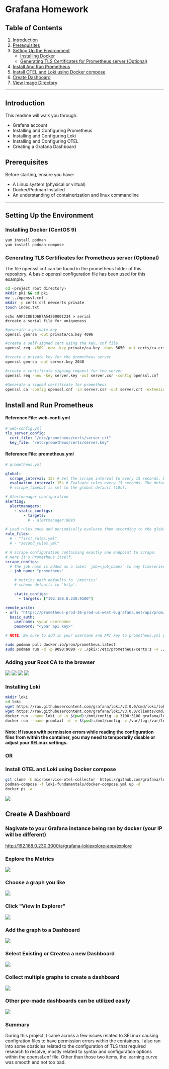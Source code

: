 # Grafana Homework
## Table of Contents

1. [Introduction](#introduction)
2. [Prerequisites](#prerequisites)
3. [Setting Up the Environment](#setting-up-the-environment)
   - [Installing Docker](#installing-docker-centos-9)
   - [Generating TLS Certificates for Prometheus server (Optional)](#generating-tls-certificates-for-prometheus-server-optional)
4. [Install And Run Prometheus](#install-and-run-prometheus)
5. [Install OTEL and Loki using Docker compose](#install-otel-and-loki-using-docker-compose)
6. [Create Dashboard](#create-a-dashboard)
7. [View Image Directory](images)

---

## Introduction

This readme will walk you through:
- Grafana account
- Installing and Configuring Prometheus
- Installing and Configuring Loki
- Installing and Configuring OTEL
- Creating a Grafana Dashboard

## Prerequisites

Before starting, ensure you have:
- A Linux system (physical or virtual)
- Docker/Podman Installed
- An understanding of containerization and linux commandline

---

## Setting Up the Environment

### Installing Docker (CentOS 9)
```bash 
yum install podman
yum install podman-compose
```

### Generating TLS Certificates for Prometheus server (Optional)
The file openssl.cnf can be found in the prometheus folder of this repository.  A basic openssl configuration file has been used for this example.
```bash
cd <project root directory>
mkdir pki && cd pki
mv ../openssl.cnf .
mkdir -p certs crl newcerts private
touch index.txt
```
`echo A9F3C8E1D6B7A54200001234 > serial                          #create a serial file for uniqueness`  
```bash 
#generate a private key
openssl genrsa -out private/ca.key 4096     
```

```bash
#create a self-signed cert using the key, cnf file   
openssl req -x509 -new -key private/ca.key -days 3650 -out certs/ca.crt -config openssl.cnf -extensions v3_ca
```

``` bash
#create a private key for the prometheus server
openssl genrsa -out server.key 2048                            
```

``` bash
#create a certificate signing request for the server
openssl req -new -key server.key -out server.csr -config openssl.cnf
```

``` bash
#Generate a signed certificate for prometheus
openssl ca -config openssl.cnf -in server.csr -out server.crt -extensions v3_req           
```


## Install and Run Prometheus

#### Reference File: web-confi.yml
```yaml
# web-config.yml
tls_server_config:
  cert_file: "/etc/prometheus/certs/server.crt"
  key_file: "/etc/prometheus/certs/server.key"
```

#### Reference File: prometheus.yml
```yaml
# prometheus.yml

global:
  scrape_interval: 15s # Set the scrape interval to every 15 seconds. Default is every 1 minute.
  evaluation_interval: 15s # Evaluate rules every 15 seconds. The default is every 1 minute.
  # scrape_timeout is set to the global default (10s).

# Alertmanager configuration
alerting:
  alertmanagers:
    - static_configs:
        - targets:
          # - alertmanager:9093

# Load rules once and periodically evaluate them according to the global 'evaluation_interval'.
rule_files:
  # - "first_rules.yml"
  # - "second_rules.yml"

# A scrape configuration containing exactly one endpoint to scrape:
# Here it's Prometheus itself.
scrape_configs:
  # The job name is added as a label `job=<job_name>` to any timeseries scraped from this config.
  - job_name: "prometheus"

    # metrics_path defaults to '/metrics'
    # scheme defaults to 'http'.

    static_configs:
      - targets: ["192.168.0.230:9100"]

remote_write:
- url: "https://prometheus-prod-36-prod-us-west-0.grafana.net/api/prom/push"
  basic_auth:
    username: <your username>
    password: "<your api key>"

```
```bash
# NOTE: Be sure to add in your username and API key to prometheus.yml prior to continuing, along with your correct target host and port.

sudo podman pull docker.io/prom/prometheus:latest
sudo podman run -d -p 9090:9090 -v ./pki/:/etc/prometheus/certs:z -v ./web-config.yml:/etc/prometheus/web-config.yml:z --name prom prom/prometheus --web.config.file=/etc/prometheus/web-config.yml --config.file=/etc/prometheus/prometheus.yml
```

### Adding your Root CA to the browser
![](images/import1.png)
![](images/import2.png)
![](images/import3.png)
![](images/deployed.png)

### Installing Loki
```bash
mkdir loki
cd loki
wget https://raw.githubusercontent.com/grafana/loki/v3.0.0/cmd/loki/loki-local-config.yaml -O loki-config.yaml
wget https://raw.githubusercontent.com/grafana/loki/v3.0.0/clients/cmd/promtail/promtail-docker-config.yaml -O promtail-config.yaml
docker run --name loki -d -v $(pwd):/mnt/config -p 3100:3100 grafana/loki:3.2.1 -config.file=/mnt/config/loki-config.yaml
docker run --name promtail -d -v $(pwd):/mnt/config -v /var/log:/var/log --link loki grafana/promtail:3.2.1 -config.file=/mnt/config/promtail-config.yaml
```
#### Note: If issues with permission errors while reading the configuration files from within the container, you may need to temporarily disable or adjust your SELinux settings.


### OR
### Install OTEL and Loki using Docker compose
``` bash
git clone -b microservice-otel-collector  https://github.com/grafana/loki-fundamentals.git
podman-compose -f loki-fundamentals/docker-compose.yml up -d
docker ps -a
```
![](images/lokidocker.png)

## Create A Dashboard
### Nagivate to your Grafana instance being ran by docker (your IP will be different) 
http://192.168.0.230:3000/a/grafana-lokiexplore-app/explore

### Explore the Metrics
![](images/explore-metrics.png)

### Choose a graph you like
![](images/pick-a-metric.png)

### Click "View In Explorer"
![](images/view-in-explorer.png)

### Add the graph to a Dashboard
![](images/add-to-dashboard.png)

### Select Existing or Createa a new Dashboard
![](images/save-as-dashboard.png)

### Collect multiple graphs to create a dashboard
![](images/dashboard.png)

### Other pre-made dashboards can be utilized easily
![](images/dashboard2.png)


### Summary
During this project, I came across a few issues related to SELinux causing configration files to have permission errors within the containers.  I also ran into some obsticles related to the configuration of TLS that required research to resolve, mostly related to syntax and configuration options within the openssl.cnf file.  Other than those two items, the learning curve was smooth and not too bad.
